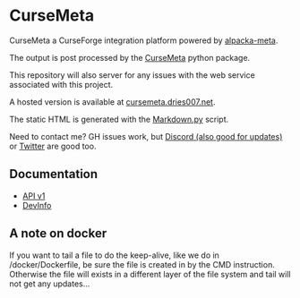 # CurseMeta

CurseMeta a CurseForge integration platform powered by [alpacka-meta](https://github.com/NikkyAI/alpacka-meta).

The output is post processed by the [CurseMeta](docker/CurseMeta) python package.

This repository will also server for any issues with the web service associated with this project.

A hosted version is available at [cursemeta.dries007.net](https://cursemeta.dries007.net/).

The static HTML is generated with the [Markdown.py](Markdown.py) script.

Need to contact me? GH issues work, but [Discord (also good for updates)](https://discord.gg/zCQaCAA) or [Twitter](https://twitter.com/driesk007) are good too.

Documentation
-------------

- [API v1](api/v1/README.md)
- [DevInfo](static_md/devinfo.md)

A note on docker
----------------

If you want to tail a file to do the keep-alive, like we do in /docker/Dockerfile, be sure the file is created in by the CMD instruction.
Otherwise the file will exists in a different layer of the file system and tail will not get any updates...
